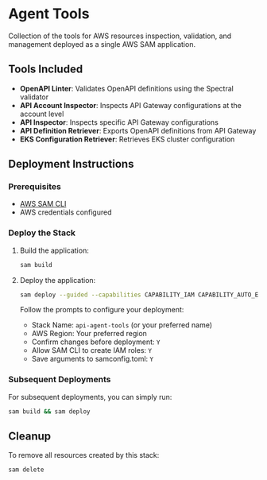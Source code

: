 # Agent Tools

Collection of the tools for AWS resources inspection, validation, and management deployed as a single AWS SAM application.

## Tools Included

- **OpenAPI Linter**: Validates OpenAPI definitions using the Spectral validator
- **API Account Inspector**: Inspects API Gateway configurations at the account level
- **API Inspector**: Inspects specific API Gateway configurations
- **API Definition Retriever**: Exports OpenAPI definitions from API Gateway
- **EKS Configuration Retriever**: Retrieves EKS cluster configuration

## Deployment Instructions

### Prerequisites

- [AWS SAM CLI](https://docs.aws.amazon.com/serverless-application-model/latest/developerguide/serverless-sam-cli-install.html)
- AWS credentials configured

### Deploy the Stack

1. Build the application:
   ```bash
   sam build 
   ```

2. Deploy the application:
   ```bash
   sam deploy --guided --capabilities CAPABILITY_IAM CAPABILITY_AUTO_EXPAND
   ```
   
   Follow the prompts to configure your deployment:
   - Stack Name: `api-agent-tools` (or your preferred name)
   - AWS Region: Your preferred region
   - Confirm changes before deployment: `Y`
   - Allow SAM CLI to create IAM roles: `Y`
   - Save arguments to samconfig.toml: `Y`

### Subsequent Deployments

For subsequent deployments, you can simply run:
```bash
sam build && sam deploy
```

## Cleanup

To remove all resources created by this stack:

```bash
sam delete
```


